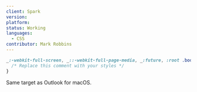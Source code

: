 ```yaml
---
client: Spark
version:
platform:
status: Working
languages:
  - CSS
contributor: Mark Robbins
---
```


```css
_:-webkit-full-screen, _::-webkit-full-page-media, _:future, :root .body:not(.Singleton) {
  /* Replace this comment with your styles */
}
```

Same target as Outlook for macOS.
